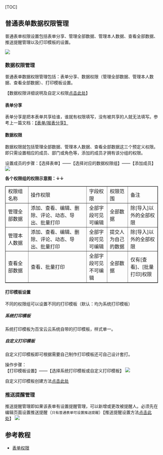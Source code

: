 [TOC]
## 普通表单数据权限管理
普通表单权限设置包括表单分享、管理全部数据、管理本人数据、查看全部数据、推送提醒管理以及打印模板的设置。

![](http://docfiles.baibaoyun.com/FpMw-ku1SbW0YsQMtZKGR2EvTnbM)

### 数据权限管理
普通表单数据权限管理包括：表单分享、数据权限（管理全部数据、管理本人数据、查看全部数据）、打印模板设置。

【数据权限详细说明及自定义权限[点击此处](https://doc.baibaoyun.com/doc/10423)】
#### 表单分享
表单分享是把本表单共享给谁，谁就有权限填写，没有被共享的人就无法填写。参考上一篇文档：[【表单/报表分享】](https://doc.baibaoyun.com/doc/10317)

#### 数据权限
数据权限就包括管理全部数据、管理本人数据、查看全部数据这三个预定义权限。即只需设置相应的成员、部门或角色等，添加的成员才拥有该分组的权限。

设置成员的步骤：【选择表单】——【选择对应的数据权限组】——【添加成员】
![](http://docfiles.baibaoyun.com/lscFMaRAyyvMzMrHeWJtbkcYQ1aH)

**各个权限组的权限示意图：↓↓**
<p>
	<table width="95%" border="1" cellpadding="2" cellspacing="1">
		<tbody>
			<tr>
				<td class="et2" height="19" width="310">
					权限组名称
				</td>
				<td class="et2" width="1039">
					操作权限
				</td>
				<td class="et2" width="263">
					字段权限
				</td>
				<td class="et2" width="263">
					权限范围
				</td>
				<td class="et2" width="335">
					备注
				</td>
			</tr>
			<tr>
				<td class="et3" height="19">
					管理全部数据
				</td>
				<td class="et3">
					添加、查看、编辑、删除、评论、动态、导出、批量打印
				</td>
				<td class="et3">
					全部字段可见可编辑
				</td>
				<td class="et3">
					全部数据
				</td>
				<td class="et3">
					除[导入]以外的全部权限
				</td>
			</tr>
			<tr>
				<td class="et3" height="19">
					管理本人数据
				</td>
				<td class="et3">
					添加、查看、编辑、删除、评论、动态、导出、批量打印
				</td>
				<td class="et3">
					全部字段可见可编辑
				</td>
				<td class="et3">
					提交人为自己的数据
				</td>
				<td class="et3">
					除[导入]以外的全部权限
				</td>
			</tr>
			<tr>
				<td class="et3" height="19">
					查看全部数据
				</td>
				<td class="et3">
					查看、批量打印
				</td>
				<td class="et3">
					全部字段可见不可编辑
				</td>
				<td class="et3">
					全部数据
				</td>
				<td class="et3">
					仅有[查看]、[批量打印]权限
				</td>
			</tr>
		</tbody>
	</table>
</p>

#### 打印模板设置
不同的权限组可以设置不同的打印模板（默认：均为系统打印模板）
##### 系统打印模板
系统打印模板为百宝云云系统自带的打印模板，样式单一。

##### 自定义打印模板
自定义打印模板即可根据需要自己制作打印模板还可自己设计套打。

操作步骤：
<br>【打印模板设置】——【选择系统打印模板或自定义打印模板】
![](http://docfiles.baibaoyun.com/lkpoahM_u9MZl-WyvvC2hL6T0oo2)

自定义打印模板创建方法[点击此处](https://doc.baibaoyun.com/doc/10175)

### 推送提醒管理
推送提醒管理即如果该表单有设置提醒管理，可以新增或更改被提醒人。必须先在编辑页面设置推送提醒（`只有普通表单可设置推送提醒`）【推送提醒设置方法[点击此处](https://doc.baibaoyun.com/doc/10146)】
![](http://docfiles.baibaoyun.com/FtPKflxWEgEI3vvtZcOVoTYBqlc7)
## 参考教程
* [表单权限](https://xue.baibaoyun.com/index/details/id/121)
